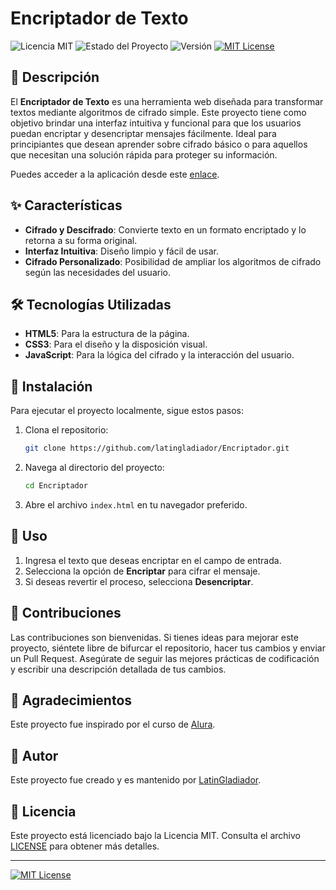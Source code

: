 # Encriptador de Texto

![Licencia MIT](https://img.shields.io/badge/licencia-MIT-blue.svg)
![Estado del Proyecto](https://img.shields.io/badge/estado-finalizado-green.svg)
![Versión](https://img.shields.io/badge/versión-1.0.0-brightgreen.svg)
[![MIT License](https://img.shields.io/badge/License-MIT-yellow.svg)](https://opensource.org/licenses/MIT)


## 📄 Descripción

El **Encriptador de Texto** es una herramienta web diseñada para transformar textos mediante algoritmos de cifrado simple. Este proyecto tiene como objetivo brindar una interfaz intuitiva y funcional para que los usuarios puedan encriptar y desencriptar mensajes fácilmente. Ideal para principiantes que desean aprender sobre cifrado básico o para aquellos que necesitan una solución rápida para proteger su información.

Puedes acceder a la aplicación desde este [enlace](https://latingladiador.github.io/Encriptador/).

## ✨ Características

- **Cifrado y Descifrado**: Convierte texto en un formato encriptado y lo retorna a su forma original.
- **Interfaz Intuitiva**: Diseño limpio y fácil de usar.
- **Cifrado Personalizado**: Posibilidad de ampliar los algoritmos de cifrado según las necesidades del usuario.

## 🛠️ Tecnologías Utilizadas

- **HTML5**: Para la estructura de la página.
- **CSS3**: Para el diseño y la disposición visual.
- **JavaScript**: Para la lógica del cifrado y la interacción del usuario.

## 🚀 Instalación

Para ejecutar el proyecto localmente, sigue estos pasos:

1. Clona el repositorio:
   ```bash
   git clone https://github.com/latingladiador/Encriptador.git
   ```
2. Navega al directorio del proyecto:
   ```bash
   cd Encriptador
   ```
3. Abre el archivo `index.html` en tu navegador preferido.

## 📝 Uso

1. Ingresa el texto que deseas encriptar en el campo de entrada.
2. Selecciona la opción de **Encriptar** para cifrar el mensaje.
3. Si deseas revertir el proceso, selecciona **Desencriptar**.

## 🤝 Contribuciones

Las contribuciones son bienvenidas. Si tienes ideas para mejorar este proyecto, siéntete libre de bifurcar el repositorio, hacer tus cambios y enviar un Pull Request. Asegúrate de seguir las mejores prácticas de codificación y escribir una descripción detallada de tus cambios.

## 🙏 Agradecimientos

Este proyecto fue inspirado por el curso de [Alura](https://www.alura.com.br/).

## 👤 Autor

Este proyecto fue creado y es mantenido por [LatinGladiador](https://github.com/LatinGladiador).

## 📜 Licencia

Este proyecto está licenciado bajo la Licencia MIT. Consulta el archivo [LICENSE](./LICENSE) para obtener más detalles.

--- 
[![MIT License](https://img.shields.io/badge/License-MIT-yellow.svg)](https://opensource.org/licenses/MIT)
